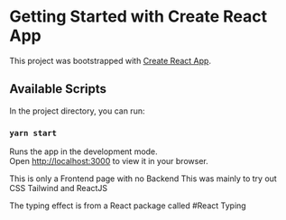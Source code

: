 # Getting Started with Create React App

This project was bootstrapped with [Create React App](https://github.com/facebook/create-react-app).

## Available Scripts

In the project directory, you can run:

### `yarn start`

Runs the app in the development mode.\
Open [http://localhost:3000](http://localhost:3000) to view it in your browser.

This is only a Frontend page with no Backend
This was mainly to try out CSS Tailwind and ReactJS

The typing effect is from a React package called 
#React Typing

